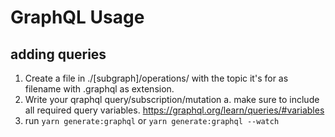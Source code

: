 # GraphQL Usage

## adding queries

1. Create a file in ./[subgraph]/operations/ with the topic it's for as filename with .graphql as extension.
2. Write your qraphql query/subscription/mutation
   a. make sure to include all required query variables. https://graphql.org/learn/queries/#variables
3. run `yarn generate:graphql` or `yarn generate:graphql --watch`
